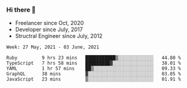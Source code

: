 ### Hi there 👋

- Freelancer since Oct, 2020
- Developer since July, 2017
- Structral Engineer since July, 2012

<!--START_SECTION:waka-->
```text
Week: 27 May, 2021 - 03 June, 2021

Ruby         9 hrs 23 mins   ███████████▒░░░░░░░░░░░░░   44.80 % 
TypeScript   7 hrs 58 mins   █████████▓░░░░░░░░░░░░░░░   38.01 % 
YAML         1 hr 57 mins    ██▒░░░░░░░░░░░░░░░░░░░░░░   09.33 % 
GraphQL      38 mins         ▓░░░░░░░░░░░░░░░░░░░░░░░░   03.05 % 
JavaScript   23 mins         ▒░░░░░░░░░░░░░░░░░░░░░░░░   01.91 % 
```
<!--END_SECTION:waka-->
